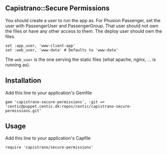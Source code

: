Capistrano::Secure Permissions
---------------

You should create a user to run the app as. For Phusion Passenger, set the user with PassengerUser and PassengerGroup.
That user should not own the files or have any other access to them.
The deploy user should own the files.

````
set :app_user, 'www-client-app'
set :web_user, 'www-data' # Defaults to 'www-data'
````

The `web_user` is the one serving the static files (what apache, nginx, ... is running as).


Installation
-------

Add this line to your application's Gemfile

````
gem 'capistrano-secure-permissions', :git => 'centic@puppet.centic.dk:repos/centic/capistrano-secure-permissions.git'
````


Usage
-----

Add this line to your application's Capfile

````
require 'capistrano/secure-permissions'
````
